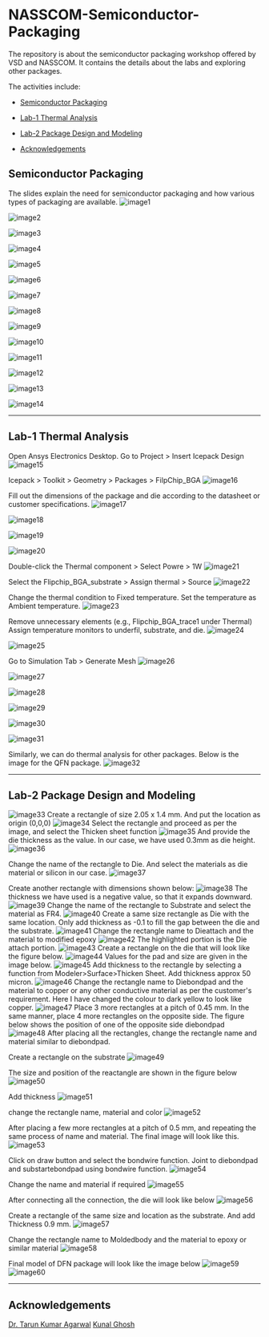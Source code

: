 # NASSCOM-Semiconductor-Packaging
The repository is about the semiconductor packaging workshop offered by VSD and NASSCOM.
It contains the details about the labs and exploring other packages.


The activities include:
<div class="toc">
  <ul>
    <li><a href="#header-1">Semiconductor Packaging</a></li>
  </ul>
</div>  

<div class="toc">
  <ul>
    <li><a href="#header-2">Lab-1 Thermal Analysis</a></li>
  </ul>
</div>  

<div class="toc">
  <ul>
    <li><a href="#header-3">Lab-2 Package Design and Modeling</a></li>
  </ul>
</div>  

<div class="toc">
  <ul>
    <li><a href="#header-6">Acknowledgements</a></li>
  </ul>
</div>  


## <h2 id="header-1">Semiconductor Packaging</h2>


The slides explain the need for semiconductor packaging and how various types of packaging are available. 
![image1](https://github.com/user-attachments/assets/7e5e9292-ca7c-408b-bb15-689e49ecf89f)

![image2](https://github.com/user-attachments/assets/cbe4ecca-76da-4edf-ba62-a27939809a12)

![image3](https://github.com/user-attachments/assets/ccf83158-bd49-4e6c-9516-6e2d921155bb)

![image4](https://github.com/user-attachments/assets/53b01a0d-780e-4d3a-ac7d-aad4da460c04)

![image5](https://github.com/user-attachments/assets/ee8bdb43-80c6-4162-9e63-861bf12503fd)

![image6](https://github.com/user-attachments/assets/ce4be847-d1be-4866-8336-a77c43e33bdb)

![image7](https://github.com/user-attachments/assets/4860aaff-7e1f-4942-8ebf-fd03ec3b6e32)

![image8](https://github.com/user-attachments/assets/ce924e9c-742a-435b-84c0-f85df99802b2)

![image9](https://github.com/user-attachments/assets/44b58333-e686-4d6a-8901-de239873be07)

![image10](https://github.com/user-attachments/assets/18f589ff-fb02-4748-ae93-abb5da4ce45c)

![image11](https://github.com/user-attachments/assets/32e0454d-040c-4cfb-89b1-10c48476e6f5)

![image12](https://github.com/user-attachments/assets/be225f4a-4d86-4085-a066-cf679496ce22)

![image13](https://github.com/user-attachments/assets/a7e43718-0866-43ca-8634-ad88a505b055)

![image14](https://github.com/user-attachments/assets/ae0f45c1-cb84-441f-a9b7-46ddbbf79818)



---------------------------------------------------------------------------------------------------------------------------
## <h2 id="header-2">Lab-1 Thermal Analysis</h2>


Open Ansys Electronics Desktop. Go to Project > Insert Icepack Design
![image15](https://github.com/user-attachments/assets/894e8182-10fd-4b15-911a-30880c901f67)

Icepack > Toolkit > Geometry > Packages > FilpChip_BGA
![image16](https://github.com/user-attachments/assets/0cd945d1-109f-4a80-94f2-7813d385b0d3)

Fill out the dimensions of the package and die according to the datasheet or customer specifications.
![image17](https://github.com/user-attachments/assets/aac7707e-f23f-47a0-a9f8-c6f4ec2ccc7f)

![image18](https://github.com/user-attachments/assets/e5d8563c-f988-4d23-9de0-eb3abcfe6002)

![image19](https://github.com/user-attachments/assets/86171dae-dee3-4260-97cb-013c9e2d4c74)

![image20](https://github.com/user-attachments/assets/cba1cae6-e214-4b99-8569-e026919293f8)

Double-click the Thermal component > Select Powre > 1W
![image21](https://github.com/user-attachments/assets/03773c00-83ee-44bc-a785-bf9fe0fb4fa0)

Select the Flipchip_BGA_substrate > Assign thermal > Source
![image22](https://github.com/user-attachments/assets/807bdf49-70d2-4cde-990d-c22395b71726)

Change the thermal condition to Fixed temperature. Set the temperature as Ambient temperature.
![image23](https://github.com/user-attachments/assets/3cea8145-f189-44c1-b208-f5a6c386309a)

Remove unnecessary elements (e.g., Flipchip_BGA_trace1 under Thermal)
Assign temperature monitors to underfil, substrate, and die.
![image24](https://github.com/user-attachments/assets/0c482ed4-1a14-4a54-987e-d481b32c4d01)

![image25](https://github.com/user-attachments/assets/71a91b86-2e14-4eb4-9f6f-7fca335133ec)

Go to Simulation Tab > Generate Mesh
![image26](https://github.com/user-attachments/assets/e26d8d81-3a42-4074-af89-4ee2062ce61b)

![image27](https://github.com/user-attachments/assets/60d6f9cb-19ed-440d-8671-44e0f6f01d3b)

![image28](https://github.com/user-attachments/assets/3e7b3898-3499-4d73-9099-d4fe704b6708)

![image29](https://github.com/user-attachments/assets/32338dfc-1397-4c8c-bec8-9d60ce989cbb)

![image30](https://github.com/user-attachments/assets/11608af7-a7f5-4dd5-8730-c825c069c887)

![image31](https://github.com/user-attachments/assets/4a79e499-7936-4b54-a7eb-1d391cfd24f3)

Similarly, we can do thermal analysis for other packages. Below is the image for the QFN package.
![image32](https://github.com/user-attachments/assets/3f5a3a32-2825-41f0-9297-0999976d2203)

----------------------------------------------------------------------------------------------------------------------------
## <h2 id="header-3">Lab-2 Package Design and Modeling</h2>

![image33](https://github.com/user-attachments/assets/ffce76a0-14c5-4acd-9efa-dbf3de40a7f9)
Create a rectangle of size 2.05 x 1.4 mm. And put the location as origin (0,0,0)
![image34](https://github.com/user-attachments/assets/1e7baa6e-fa70-414f-9a1e-38b6fcd2868e)
Select the rectangle and proceed as per the image, and select the Thicken sheet function
![image35](https://github.com/user-attachments/assets/866b4cba-d319-490f-87c4-d6e6edae4120)
And provide the die thickness as the value. In our case, we have used 0.3mm as die height.
![image36](https://github.com/user-attachments/assets/9221c5d3-8269-4ca1-b7aa-483e308197d6)

Change the name of the rectangle to Die. And select the materials as die material or silicon in our case.
![image37](https://github.com/user-attachments/assets/c1620c62-6907-45bf-aa21-5b8392c74a54)

Create another rectangle with dimensions shown below:
![image38](https://github.com/user-attachments/assets/e268c37c-b5a6-4f1a-b1b1-c4c7d2e431d3)
The thickness we have used is a negative value, so that it expands downward. 
![image39](https://github.com/user-attachments/assets/c23e2fb4-40e7-40b0-b808-5fd89ef5efe2)
Change the name of the rectangle to Substrate and select the material as FR4.
![image40](https://github.com/user-attachments/assets/41e44c95-e4db-4767-8c19-0b0d4eb7958c)
Create a same size rectangle as Die with the same location. Only add thickness as -0.1 to fill the gap between the die and the substrate.
![image41](https://github.com/user-attachments/assets/da11d9eb-b72a-4b51-9a8f-4a55c638c5cd)
Change the rectangle name to Dieattach and the material to modified epoxy
![image42](https://github.com/user-attachments/assets/abddd113-2929-4bab-82fb-6a302975ce95)
The highlighted portion is the Die attach portion.
![image43](https://github.com/user-attachments/assets/24910d2d-d6fc-45fd-9f84-b23c83dd14b9)
Create a rectangle on the die that will look like the figure below.
![image44](https://github.com/user-attachments/assets/91fea646-f8c2-4a65-87a0-547c24f7fbd4)
Values for the pad and size are given in the image below.
![image45](https://github.com/user-attachments/assets/ee5d0dc2-0231-4b15-b870-14f8b585c09c)
Add thickness to the rectangle by selecting a function from Modeler>Surface>Thicken Sheet. Add thickness approx 50 micron.
![image46](https://github.com/user-attachments/assets/cab98a6a-af9e-426a-b43e-1cbb791a2112)
Change the rectangle name to Diebondpad and the material to copper or any other conductive material as per the customer's requirement. Here I have changed the colour to dark yellow to look like copper. 
![image47](https://github.com/user-attachments/assets/25f011fd-d5ac-4f00-921c-c55f23b3b2f1)
Place 3 more rectangles at a pitch of 0.45 mm.
In the same manner, place 4 more rectangles on the opposite side. The figure below shows the position of one of the opposite side diebondpad 
![image48](https://github.com/user-attachments/assets/48cdf452-bc80-4f12-a752-224763e19900)
After placing all the rectangles, change the rectangle name and material similar to diebondpad.

Create a rectangle on the substrate 
![image49](https://github.com/user-attachments/assets/c27d2ed6-486d-45ce-9acf-6efc013362d4)

The size and position of the reactangle are shown in the figure below
![image50](https://github.com/user-attachments/assets/4769c989-f0ec-48b9-b366-58b1c6ed5b44)

Add thickness
![image51](https://github.com/user-attachments/assets/ee1ea2be-51d6-46d2-8e80-471fad7d30d4)

change the rectangle name, material and color
![image52](https://github.com/user-attachments/assets/7f63aba7-f7af-4b35-b92b-320df0414984)

After placing a few more rectangles at a pitch of 0.5 mm, and repeating the same process of name and material. The final image will look like this.
![image53](https://github.com/user-attachments/assets/e816b391-2ee5-4706-a736-0bf0d3148d21)

Click on draw button and select the bondwire function. Joint to diebondpad and substartebondpad using bondwire function.
![image54](https://github.com/user-attachments/assets/9e4e32ed-3876-4e49-ae7f-a13a4ad3caab)

Change the name and material if required
![image55](https://github.com/user-attachments/assets/49f72404-d9a7-4b11-83f0-87ba384d1bd3)

After connecting all the connection, the die will look like below
![image56](https://github.com/user-attachments/assets/30271c97-251c-4879-8118-0d900b37016a)

Create a rectangle of the same size and location as the substrate. And add Thickness 0.9 mm.
![image57](https://github.com/user-attachments/assets/4c817e2e-b0da-4026-8e31-c7d343099512)

Change the rectangle name to Moldedbody and the material to epoxy or similar material
![image58](https://github.com/user-attachments/assets/d8160648-911c-4ae9-93fc-d96c0a313543)

Final model of DFN package will look like the image below
![image59](https://github.com/user-attachments/assets/84c8b8ee-53e2-4009-8e6f-e081e3a3269f)
![image60](https://github.com/user-attachments/assets/7faee64d-99e6-408b-9bb7-079da7899b04)


------------------------------------------------------------------------------------------------------------------------------------------------------------------------------------------------------  
## <h2 id="header-6">Acknowledgements</h2>
 
[Dr. Tarun Kumar Agarwal](https://iitgn.ac.in/faculty/ee/fac-tarun)
[Kunal Ghosh](https://github.com/kunalg123) 
